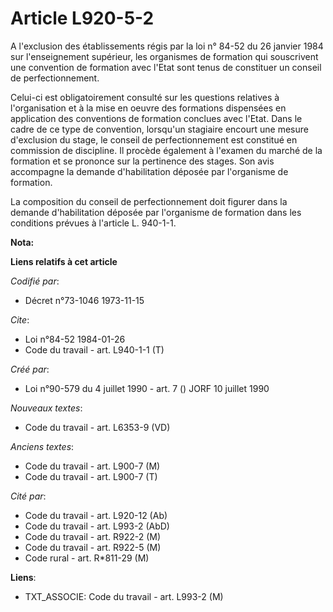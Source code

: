 # Article L920-5-2

A l'exclusion des établissements régis par la loi n° 84-52 du 26 janvier 1984 sur l'enseignement supérieur, les organismes de
formation qui souscrivent une convention de formation avec l'Etat sont tenus de constituer un conseil de perfectionnement.

Celui-ci est obligatoirement consulté sur les questions relatives à l'organisation et à la mise en oeuvre des formations
dispensées en application des conventions de formation conclues avec l'Etat. Dans le cadre de ce type de convention,
lorsqu'un stagiaire encourt une mesure d'exclusion du stage, le conseil de perfectionnement est constitué en commission de
discipline. Il procède également à l'examen du marché de la formation et se prononce sur la pertinence des stages. Son avis
accompagne la demande d'habilitation déposée par l'organisme de formation.

La composition du conseil de perfectionnement doit figurer dans la demande d'habilitation déposée par l'organisme de
formation dans les conditions prévues à l'article L. 940-1-1.

**Nota:**



**Liens relatifs à cet article**

_Codifié par_:

  - Décret n°73-1046 1973-11-15

_Cite_:

  - Loi n°84-52 1984-01-26
  - Code du travail - art. L940-1-1 (T)

_Créé par_:

  - Loi n°90-579 du 4 juillet 1990 - art. 7 () JORF 10 juillet 1990

_Nouveaux textes_:

  - Code du travail - art. L6353-9 (VD)

_Anciens textes_:

  - Code du travail - art. L900-7 (M)
  - Code du travail - art. L900-7 (T)

_Cité par_:

  - Code du travail - art. L920-12 (Ab)
  - Code du travail - art. L993-2 (AbD)
  - Code du travail - art. R922-2 (M)
  - Code du travail - art. R922-5 (M)
  - Code rural - art. R*811-29 (M)

**Liens**:

  - TXT_ASSOCIE: Code du travail - art. L993-2 (M)
